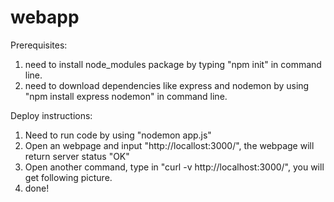 # webapp

Prerequisites:

1. need to install node_modules package by typing "npm init" in command line.
2. need to download dependencies like express and nodemon by using "npm install express nodemon" in command line.

Deploy instructions:

1. Need to run code by using "nodemon app.js"
2. Open an webpage and input "http://locallost:3000/", the webpage will return server status "OK"
3. Open another command, type in "curl -v http://localhost:3000/", you will get following picture.
4. done!

